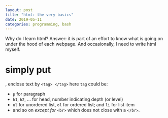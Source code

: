 ```yaml
---
layout: post
title: "html: the very basics"
date: 2019-05-11
categories: programming, bash
---
```


Why do I learn html?
Answer: it is part of an effort to know what is going on under the hood of each webpage.
And occasionally, I need to write html myself.

# simply put
, enclose text by `<tag> </tag>` here `tag` could be:
- `p` for paragraph
- `h1`, `h2`, ... for head, number indicating depth (or level)
- `ul` for unordered list, `ol` for ordered list; and `li` for list item
- and so on
*except for* `<br>` which does not close with a `</br>`.

